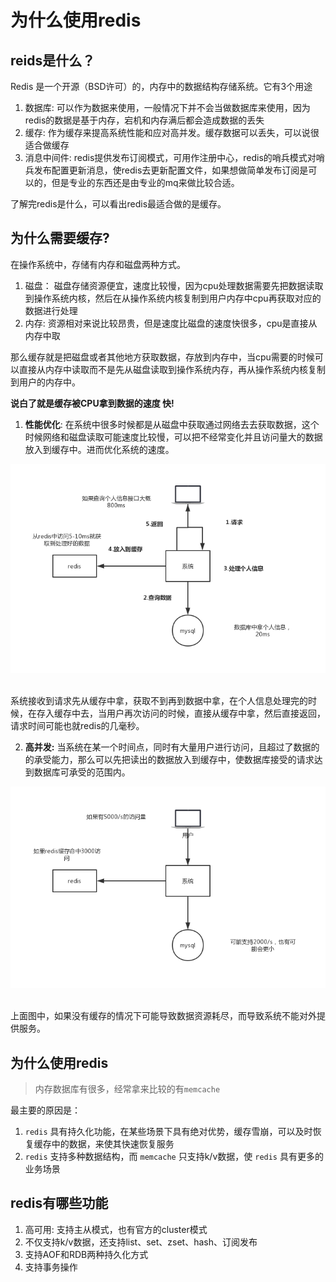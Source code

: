 # 为什么使用redis

## reids是什么？
Redis 是一个开源（BSD许可）的，内存中的数据结构存储系统。它有3个用途

1. 数据库: 可以作为数据来使用，一般情况下并不会当做数据库来使用，因为redis的数据是基于内存，宕机和内存满后都会造成数据的丢失
2. 缓存: 作为缓存来提高系统性能和应对高并发。缓存数据可以丢失，可以说很适合做缓存
3. 消息中间件: redis提供发布订阅模式，可用作注册中心，redis的哨兵模式对哨兵发布配置更新消息，使redis去更新配置文件，如果想做简单发布订阅是可以的，但是专业的东西还是由专业的mq来做比较合适。

了解完redis是什么，可以看出redis最适合做的是缓存。


## 为什么需要缓存?
在操作系统中，存储有内存和磁盘两种方式。
1. 磁盘： 磁盘存储资源便宜，速度比较慢，因为cpu处理数据需要先把数据读取到操作系统内核，然后在从操作系统内核复制到用户内存中cpu再获取对应的数据进行处理
2. 内存: 资源相对来说比较昂贵，但是速度比磁盘的速度快很多，cpu是直接从内存中取

那么缓存就是把磁盘或者其他地方获取数据，存放到内存中，当cpu需要的时候可以直接从内存中读取而不是先从磁盘读取到操作系统内存，再从操作系统内核复制到用户的内存中。

**说白了就是缓存被CPU拿到数据的速度 快!**

1. **性能优化**:
在系统中很多时候都是从磁盘中获取通过网络去去获取数据，这个时候网络和磁盘读取可能速度比较慢，可以把不经常变化并且访问量大的数据放入到缓存中。进而优化系统的速度。

<div align="center"> <img src="https://github.com/gitXugx/doc-images/blob/master/images/redis/redis%E6%80%A7%E8%83%BD%E4%BC%98%E5%8C%96.jpg"  /> </div><br>


系统接收到请求先从缓存中拿，获取不到再到数据中拿，在个人信息处理完的时候，在存入缓存中去，当用户再次访问的时候，直接从缓存中拿，然后直接返回，请求时间可能也就redis的几毫秒。

2. **高并发:**
当系统在某一个时间点，同时有大量用户进行访问，且超过了数据的的承受能力，那么可以先把读出的数据放入到缓存中，使数据库接受的请求达到数据库可承受的范围内。


<div align="center"> <img src="https://github.com/gitXugx/doc-images/blob/master/images/redis/redis%E9%AB%98%E5%B9%B6%E5%8F%91%E6%94%AF%E6%8C%81.jpg"  /> </div><br>

上面图中，如果没有缓存的情况下可能导致数据资源耗尽，而导致系统不能对外提供服务。


## 为什么使用redis
> 内存数据库有很多，经常拿来比较的有`memcache`

最主要的原因是：
 
 1. `redis` 具有持久化功能，在某些场景下具有绝对优势，缓存雪崩，可以及时恢复缓存中的数据，来使其快速恢复服务
 2. `redis` 支持多种数据结构，而 `memcache` 只支持k/v数据，使 `redis` 具有更多的业务场景
 

## redis有哪些功能

1. 高可用: 支持主从模式，也有官方的cluster模式
2. 不仅支持k/v数据，还支持list、set、zset、hash、订阅发布
3. 支持AOF和RDB两种持久化方式
4. 支持事务操作


















